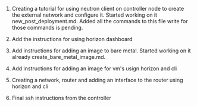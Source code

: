 1. Creating a tutorial for using neutron client on controller node to create the external network and configure it. Started working on it new_post_deployment.md. Added all the commands to this file write for those commands is pending. 

2. Add the instructions for using horizon dashboard 

3. Add instructions for adding an image to bare metal. Started working on it already create_bare_metal_image.md.

4. Add instructions for adding an image for vm's usign horizon and cli 

5. Creating a network, router and adding an interface to the router using horizon and cli

6. Final ssh instructions from the controller 
